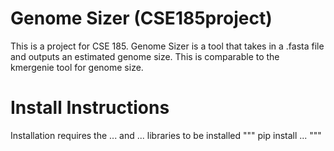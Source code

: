 # Genome Sizer (CSE185project)

This is a project for CSE 185. Genome Sizer is a tool that takes in a .fasta file and outputs an estimated genome size. This is comparable to the kmergenie tool for genome size. 

# Install Instructions
Installation requires the ... and ... libraries to be installed
"""
pip install ... 
"""

